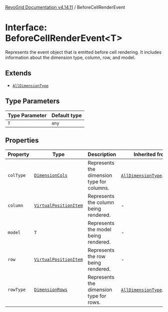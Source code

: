 [RevoGrid Documentation v4.14.11](README.md) / BeforeCellRenderEvent

# Interface: BeforeCellRenderEvent\<T\>

Represents the event object that is emitted before cell rendering.
It includes information about the dimension type, column, row, and model.

## Extends

- [`AllDimensionType`](Interface.AllDimensionType.md)

## Type Parameters

| Type Parameter | Default type |
| ------ | ------ |
| `T` | `any` |

## Properties

| Property | Type | Description | Inherited from | Defined in |
| ------ | ------ | ------ | ------ | ------ |
| `colType` | [`DimensionCols`](TypeAlias.DimensionCols.md) | Represents the dimension type for columns. | [`AllDimensionType`](Interface.AllDimensionType.md).`colType` | [src/types/interfaces.ts:770](https://github.com/revolist/revogrid/blob/8390153a63782c6f2a806fb42e5983525eb9dc87/src/types/interfaces.ts#L770) |
| `column` | [`VirtualPositionItem`](Interface.VirtualPositionItem.md) | Represents the column being rendered. | - | [src/types/interfaces.ts:713](https://github.com/revolist/revogrid/blob/8390153a63782c6f2a806fb42e5983525eb9dc87/src/types/interfaces.ts#L713) |
| `model` | `T` | Represents the model being rendered. | - | [src/types/interfaces.ts:723](https://github.com/revolist/revogrid/blob/8390153a63782c6f2a806fb42e5983525eb9dc87/src/types/interfaces.ts#L723) |
| `row` | [`VirtualPositionItem`](Interface.VirtualPositionItem.md) | Represents the row being rendered. | - | [src/types/interfaces.ts:718](https://github.com/revolist/revogrid/blob/8390153a63782c6f2a806fb42e5983525eb9dc87/src/types/interfaces.ts#L718) |
| `rowType` | [`DimensionRows`](TypeAlias.DimensionRows.md) | Represents the dimension type for rows. | [`AllDimensionType`](Interface.AllDimensionType.md).`rowType` | [src/types/interfaces.ts:765](https://github.com/revolist/revogrid/blob/8390153a63782c6f2a806fb42e5983525eb9dc87/src/types/interfaces.ts#L765) |
